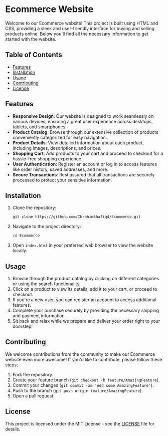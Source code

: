 # Ecommerce Website

Welcome to our Ecommerce website! This project is built using HTML and CSS, providing a sleek and user-friendly interface for buying and selling products online. Below you'll find all the necessary information to get started with the website.

## Table of Contents
- [Features](#features)
- [Installation](#installation)
- [Usage](#usage)
- [Contributing](#contributing)
- [License](#license)

## Features
- **Responsive Design**: Our website is designed to work seamlessly on various devices, ensuring a great user experience across desktops, tablets, and smartphones.
- **Product Catalog**: Browse through our extensive collection of products conveniently categorized for easy navigation.
- **Product Details**: View detailed information about each product, including images, descriptions, and prices.
- **Shopping Cart**: Add products to your cart and proceed to checkout for a hassle-free shopping experience.
- **User Authentication**: Register an account or log in to access features like order history, saved addresses, and more.
- **Secure Transactions**: Rest assured that all transactions are securely processed to protect your sensitive information.

## Installation
1. Clone the repository:
    ```bash
    git clone https://github.com/IbrahimShafiq4/Ecommerce.git
    ```
2. Navigate to the project directory:
    ```bash
    cd Ecommerce
    ```
3. Open `index.html` in your preferred web browser to view the website locally.

## Usage
1. Browse through the product catalog by clicking on different categories or using the search functionality.
2. Click on a product to view its details, add it to your cart, or proceed to checkout.
3. If you're a new user, you can register an account to access additional features.
4. Complete your purchase securely by providing the necessary shipping and payment information.
5. Sit back and relax while we prepare and deliver your order right to your doorstep!

## Contributing
We welcome contributions from the community to make our Ecommerce website even more awesome! If you'd like to contribute, please follow these steps:
1. Fork the repository.
2. Create your feature branch (`git checkout -b feature/AmazingFeature`).
3. Commit your changes (`git commit -am 'Add some AmazingFeature'`).
4. Push to the branch (`git push origin feature/AmazingFeature`).
5. Open a pull request.

## License
This project is licensed under the MIT License - see the [LICENSE](LICENSE) file for details.
